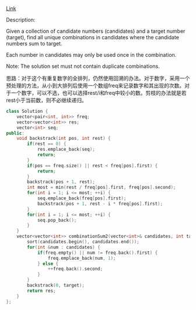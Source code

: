 [Link](https://leetcode.cn/problems/combination-sum-ii/description/)

Description:

Given a collection of candidate numbers (candidates) and a target number (target), find all unique combinations in candidates where the candidate numbers sum to target.

Each number in candidates may only be used once in the combination.

Note: The solution set must not contain duplicate combinations.

思路：对于这个有重复数字的全排列，仍然使用回溯的办法。对于数字，采用一个预处理的方法，从小到大排列后使用一个数组freq来记录数字和其出现的次数。对于一个数字，可以不选，也可以选择rest/i和freq中较小的数。剪枝的办法就是若rest小于当前数，则不必继续递归。

```c++
class Solution {
    vector<pair<int, int>> freq;
    vector<vector<int>> res;
    vector<int> seq;
public:
    void backstrack(int pos, int rest) {
        if(rest == 0) {
            res.emplace_back(seq);
            return;
        }
        if(pos == freq.size() || rest < freq[pos].first) {
            return;
        }
        backstrack(pos + 1, rest);
        int most = min(rest / freq[pos].first, freq[pos].second);
        for(int i = 1; i <= most; ++i) {
            seq.emplace_back(freq[pos].first);
            backstrack(pos + 1, rest - i * freq[pos].first);
        }
        for(int i = 1; i <= most; ++i) {
            seq.pop_back();
        }
    }
    vector<vector<int>> combinationSum2(vector<int>& candidates, int target) {
        sort(candidates.begin(), candidates.end());
        for(int &num : candidates) {
            if(freq.empty() || num != freq.back().first) {
                freq.emplace_back(num, 1);
            } else {
                ++freq.back().second;
            }
        }
        backstrack(0, target);
        return res;
    }
};
```
